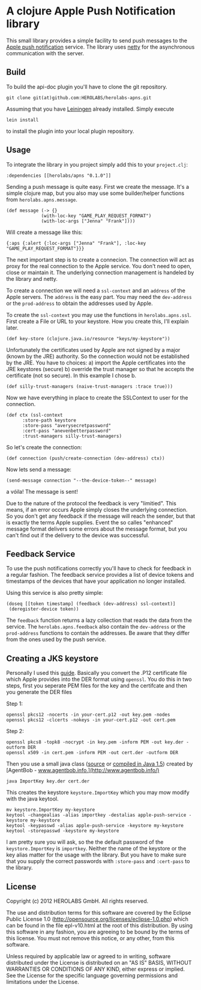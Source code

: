 # A clojure Apple Push Notification library

This small library provides a simple facility to send push messages to the
[Apple push notification](http://developer.apple.com/library/mac/#documentation/NetworkingInternet/Conceptual/RemoteNotificationsPG/Introduction/Introduction.html)
service. The library uses [netty](http://netty.io) for the asynchronous communication with the server.


## Build

To build the api-doc plugin you'll have to clone the git repository.

    git clone git(at)github.com:HEROLABS/herolabs-apns.git

Assuming that you have [Leiningen](https://github.com/technomancy/leiningen) already installed. Simply execute

    lein install

to install the plugin into your local plugin repository.

## Usage

To integrate the library in you project simply add this to your `project.clj`:

    :dependencies [[herolabs/apns "0.1.0"]]

Sending a push message is quite easy. First we create the message. It's a simple clojure map, but you also may
use some builder/helper functions from `herolabs.apns.message`.

    (def message (-> {}
                 (with-loc-key "GAME_PLAY_REQUEST_FORMAT")
                 (with-loc-args ["Jenna" "Frank"])))

Will create a message like this:

    {:aps {:alert {:loc-args ["Jenna" "Frank"], :loc-key "GAME_PLAY_REQUEST_FORMAT"}}}

The next important step is to create a connecion. The connection will act as proxy for the real connection
to the Apple service. You don't need to open, close or maintain it. The underlying connection management
is handeled by the library and netty.

To create a connection we will need a `ssl-context` and an `address` of the Apple servers. The `address` is the easy part.
You may need the `dev-address` or the `prod-address` to obtain the addresses used by Apple.

To create the `ssl-context` you may use the functions in `herolabs.apns.ssl`. First create a File or URL to your
keystore. How you create this, I'll explain later.

    (def key-store (clojure.java.io/resource "keys/my-keystore"))

Unfortunately the certificates used by Apple are not signed by a major (known by the JRE) authority. So the connection
would not be established by the JRE. You have to choices: a) import the Apple certificates into the JRE keystores (secure)
b) override the trust manager so that he accepts the certificate (not so secure). In this example I chose b.

    (def silly-trust-managers (naive-trust-managers :trace true)))

Now we have everything in place to create the SSLContext to user for the connection.

    (def ctx (ssl-context
          :store-path keystore
          :store-pass "averysecretpassword"
          :cert-pass "anevenbetterpassword"
          :trust-managers silly-trust-managers)

So let's create the connection:

    (def connection (push/create-connection (dev-address) ctx))

Now lets send a message:

    (send-message connection "--the-device-token--" message)

a vóila! The message is sent!

Due to the nature of the protocol the feedback is very "limitied". This means, if an error occurs Apple simply closes
the underlying connection. So you don't get any feedback if the message will reach the sender, but that is exactly
the terms Apple supplies. Event the so calles "enhanced" message format delivers some errors about the message format,
but you can't find out if the delivery to the device was successful.

## Feedback Service
To use the push notifications correctly you'll have to check for feedback in a regular fashion. The feedback service
provides a list of device tokens and timestamps of the devices that have your application no longer installed.

Using this service is also pretty simple:

    (doseq [[token timestamp] (feedback (dev-address) ssl-context)]
     (deregister-device token))

The `feedback` function returns a lazy collection that reads the data from the service.  The `herolabs.apns.feedback`
also contain the `dev-address` or the `prod-address` functions to contain the addresses. Be aware that they differ from
the ones used by the push service.

## Creating a JKS keystore

Personally I used this [guide](http://www.agentbob.info/agentbob/79-AB.html). Basically you convert the .P12 certificate
file which Apple provides into the DER format using `openssl`. You do this in two steps, first you seperate PEM files for
the key and the certifcate and then you generate the DER files

Step 1:

    openssl pkcs12 -nocerts -in your-cert.p12 -out key.pem -nodes
    openssl pkcs12 -clcerts -nokeys -in your-cert.p12 -out cert.pem

Step 2:

    openssl pkcs8 -topk8 -nocrypt -in key.pem -inform PEM -out key.der -outform DER
    openssl x509 -in cert.pem -inform PEM -out cert.der -outform DER

Then you use a small java class ([source](http://www.agentbob.info/agentbob/80/version/default/part/AttachmentData/data/ImportKey.java) or
[compiled in Java 1.5](http://www.agentbob.info/agentbob/81/version/default/part/AttachmentData/data/ImportKey.class))
created by [AgentBob - www.agentbob.info.](http://www.agentbob.info/)

    java ImportKey key.der cert.der

This creates the keystore `keystore.ImportKey` which you may mow modify with the java keytool.

    mv keystore.ImportKey my-keystore
    keytool -changealias -alias importkey -destalias apple-push-service -keystore my-keystore
    keytool -keypasswd -alias apple-push-service -keystore my-keystore
    keytool -storepasswd -keystore my-keystore

I am pretty sure you will ask, so the the default password of the `keystore.ImportKey` is `importkey`. Neither the
name of the keystore or the key alias matter for the usage with the library. But you have to make sure that you
supply the correct passwords with  `:store-pass` and `:cert-pass` to the library.


## License

Copyright (c) 2012 HEROLABS GmbH. All rights reserved.

The use and distribution terms for this software are covered by the
Eclipse Public License 1.0 (http://opensource.org/licenses/eclipse-1.0.php)
which can be found in the file epl-v10.html at the root of this distribution.
By using this software in any fashion, you are agreeing to be bound by
the terms of this license.
You must not remove this notice, or any other, from this software.

Unless required by applicable law or agreed to in writing, software
distributed under the License is distributed on an "AS IS" BASIS, WITHOUT
WARRANTIES OR CONDITIONS OF ANY KIND, either express or implied. See the
License for the specific language governing permissions and limitations under
the License.